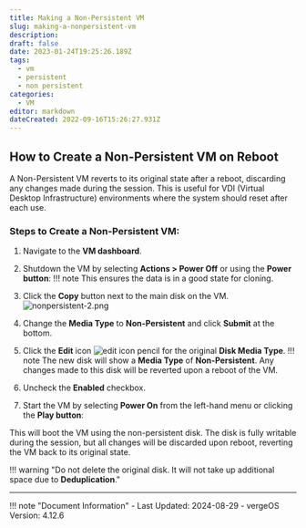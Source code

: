 ```yaml
---
title: Making a Non-Persistent VM
slug: making-a-nonpersistent-vm
description: 
draft: false
date: 2023-01-24T19:25:26.189Z
tags:
  - vm
  - persistent
  - non persistent
categories:
  - VM
editor: markdown
dateCreated: 2022-09-16T15:26:27.931Z
---
```


## How to Create a Non-Persistent VM on Reboot

A Non-Persistent VM reverts to its original state after a reboot, discarding any changes made during the session. This is useful for VDI (Virtual Desktop Infrastructure) environments where the system should reset after each use.

### Steps to Create a Non-Persistent VM:

1. Navigate to the **VM dashboard**.
2. Shutdown the VM by selecting **Actions > Power Off** or using the **Power button**:
!!! note
       This ensures the data is in a good state for cloning.

3. Click the **Copy** button next to the main disk on the VM.
   ![nonpersistent-2.png](/product-guide/screenshots/non-persistent-copy.png)
4. Change the **Media Type** to **Non-Persistent** and click **Submit** at the bottom.
5. Click the **Edit** icon ![edit icon pencil](/product-guide/screenshots/edit-icon-pencil.png) for the original **Disk Media Type**.
!!! note
   The new disk will show a **Media Type** of **Non-Persistent**. Any changes made to this disk will be reverted upon a reboot of the VM.
6. Uncheck the **Enabled** checkbox.
7. Start the VM by selecting **Power On** from the left-hand menu or clicking the **Play button**:

This will boot the VM using the non-persistent disk. The disk is fully writable during the session, but all changes will be discarded upon reboot, reverting the VM back to its original state. 

!!! warning "Do not delete the original disk. It will not take up additional space due to **Deduplication**."

---

!!! note "Document Information"
    - Last Updated: 2024-08-29
    - vergeOS Version: 4.12.6
